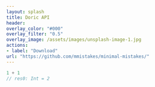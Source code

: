 ```yaml
---
layout: splash
title: Doric API
header:
overlay_color: "#000"
overlay_filter: "0.5"
overlay_image: /assets/images/unsplash-image-1.jpg
actions:
- label: "Download"
url: "https://github.com/mmistakes/minimal-mistakes/"
---
```


```scala
1 + 1
// res0: Int = 2
```
